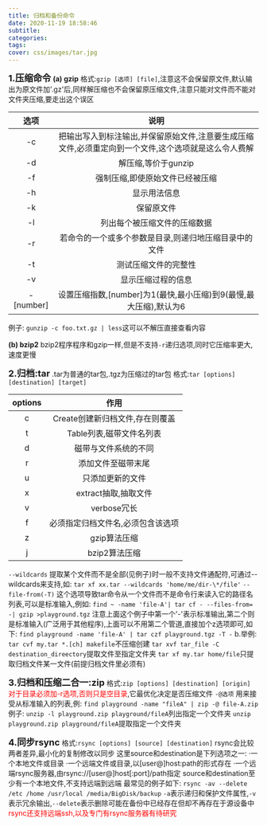 ```yaml
---
title: 归档和备份命令
date: 2020-11-19 18:58:46
subtitle:
categories:
tags:
cover: css/images/tar.jpg
---
```

**<font size=4>1.压缩命令</font>**
**(a) gzip**
格式:`gzip [选项] [file]`,注意这不会保留原文件,默认输出为原文件加'.gz'后,同样解压缩也不会保留原压缩文件,注意只能对文件而不能对文件夹压缩,要走出这个误区

|选项|说明|
|:-:|:-:|
|-c|把输出写入到标注输出,并保留原始文件,注意要生成压缩文件,必须重定向到一个文件,这个选项就是这么令人费解|
|-d|解压缩,等价于gunzip|
|-f|强制压缩,即使原始文件已经被压缩|
|-h|显示用法信息|
|-k|保留原文件|
|-l|列出每个被压缩文件的压缩数据|
|-r|若命令的一个或多个参数是目录,则递归地压缩目录中的文件|
|-t|测试压缩文件的完整性|
|-v|显示压缩过程的信息|
|-[number]|设置压缩指数,[number]为1(最快,最小压缩)到9(最慢,最大压缩),默认为6|

例子:
`gunzip -c foo.txt.gz | less`这可以不解压直接查看内容

**(b) bzip2**
bzip2程序程序和gzip一样,但是不支持`-r`递归选项,同时它压缩率更大,速度更慢

**<font size=4>2.归档:tar</font>**
.tar为普通的tar包,.tgz为压缩过的tar包
格式:`tar [options] [destination] [target]`

|options|作用|
|:-:|:-:|
|c|Create创建新归档文件,存在则覆盖|
|t|Table列表,磁带文件名列表|
|d|磁带与文件系统的不同|
|r|添加文件至磁带末尾|
|u|只添加更新的文件|
|x|extract抽取,抽取文件|
|v|verbose冗长|
|f|必须指定归档文件名,必须包含该选项|
|z|gzip算法压缩|
|j|bzip2算法压缩|

`--wildcards`
提取某个文件而不是全部(见例子)时一般不支持文件通配符,可通过--wildcards来支持,如:
`tar xf xx.tar --wildcards 'home/me/dir-\*/file'`
`--file-from(-T)`
这个选项导致tar命令从一个文件而不是命令行来读入它的路径名列表,可以是标准输入,例如:
`find ~ -name 'file-A'| tar cf - --files-from= -| gzip >playground.tgz`
注意上面这个例子中第一个'-'表示标准输出,第二个则是标准输入(广泛用于其他程序),上面可以不用第二个管道,直接加个z选项即可,如下:
`find playground -name 'file-A' | tar czf playground.tgz -T -`
b.举例:
`tar cvf my.tar *.[ch] makefile`不压缩创建
`tar xvf tar_file -C destination_direectory`提取文件至指定文件夹
`tar xf my.tar home/file`只提取归档文件某一文件(前提归档文件里必须有)

**<font size=4>3.归档和压缩二合一:zip</font>**
格式:`zip [options] [destination] [origin]`
<font color=#FF0000>对于目录必须加-r选项,否则只是空目录</font>,它最优化决定是否压缩文件
`-@选项`
用来接受从标准输入的列表,例:
`find playground -name "fileA" | zip -@ file-A.zip`
例子:
`unzip -l playground.zip playground/fileA`列出指定一个文件夹
`unzip playground.zip playground/fileA`提取指定一个文件夹

**<font size=4>4.同步rsync</font>**
格式:`rsync [options] [source] [destination]`
rsync会比较两者差异,最小化的复制修改以同步
这里source和destination是下列选项之一:
·一个本地文件或目录
·一个远端文件或目录,以[user@]host:path的形式存在
·一个远端rsync服务器,由rsync://[user@]host[:port]/path指定
source和destination至少有一个本地文件,不支持远端到远端
最常见的例子如下:
`rsync -av --delete /etc /home /usr/local /media/BigDisk/backup`
`-a`表示递归和保护文件属性,`-v`表示冗余输出,`--delete`表示删除可能在备份中已经存在但却不再存在于源设备中
<font color=#FF0000>rsync还支持远端ssh,以及专门有rsync服务器有待研究</font>

